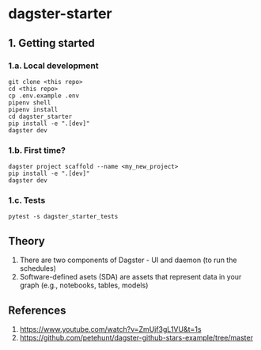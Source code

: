 # dagster-starter

## 1. Getting started

### 1.a. Local development

```
git clone <this repo>
cd <this repo>
cp .env.example .env
pipenv shell
pipenv install
cd dagster_starter
pip install -e ".[dev]"
dagster dev
```

### 1.b. First time?

```
dagster project scaffold --name <my_new_project>
pip install -e ".[dev]"
dagster dev
```

### 1.c. Tests

```
pytest -s dagster_starter_tests
```

## Theory

1. There are two components of Dagster - UI and daemon (to run the schedules)
2. Software-defined asets (SDA) are assets that represent data in your graph (e.g., notebooks, tables, models)

## References

1. https://www.youtube.com/watch?v=ZmUjf3gL1VU&t=1s
2. https://github.com/petehunt/dagster-github-stars-example/tree/master

